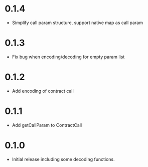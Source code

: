 # 0.1.4
* Simplify call param structure, support native map as call param

# 0.1.3
* Fix bug when encoding/decoding for empty param list

# 0.1.2
* Add encoding of contract call

# 0.1.1
* Add getCallParam to ContractCall

# 0.1.0
* Initial release including some decoding functions.
